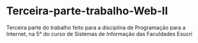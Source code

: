# Terceira-parte-trabalho-Web-II
Terceira parte do trabalho feito para a disciplina de Programação para a Internet, na 5° do curso de Sistemas de Informação das Faculdades Esucri
